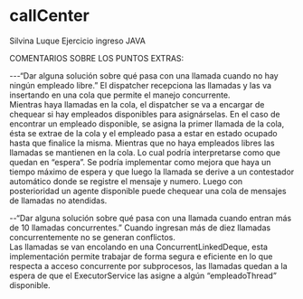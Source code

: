 # callCenter

Silvina Luque
Ejercicio ingreso JAVA

COMENTARIOS SOBRE LOS PUNTOS EXTRAS:

---“Dar alguna solución sobre qué pasa con una llamada cuando no hay ningún empleado libre.”
El dispatcher recepciona las llamadas y las va insertando en una cola que permite el manejo concurrente.  
Mientras haya llamadas en la cola, el dispatcher se va a encargar de chequear si hay empleados disponibles para asignárselas. 
En el caso de encontrar un empleado disponible, se asigna la primer llamada de la cola, ésta se extrae de la cola y el empleado 
pasa a estar en estado ocupado hasta que finalice la misma.
Mientras que no haya empleados libres las llamadas se mantienen en la cola. 
Lo cual podría interpretarse como que quedan en “espera”. 
Se podría implementar como mejora que haya un tiempo máximo de espera y que luego  la llamada se derive a un contestador  
automático donde se registre el mensaje y numero. Luego con posterioridad un agente disponible puede chequear una cola de 
mensajes de llamadas no atendidas.

--“Dar alguna solución sobre qué pasa con una llamada cuando entran más de 10 llamadas concurrentes.”
Cuando ingresan más de diez llamadas concurrentemente no se generan conflictos.  
Las llamadas se van encolando en una ConcurrentLinkedDeque, esta implementación permite trabajar de forma segura e eficiente
 en lo que respecta a acceso concurrente por subprocesos, las llamadas quedan a la espera de que  el ExecutorService  las 
 asigne a algún “empleadoThread” disponible.
